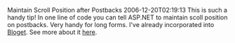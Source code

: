 Maintain Scroll Position after Postbacks
2006-12-20T02:19:13
This is such a handy tip! In one line of code you can tell ASP.NET to maintain scoll position on postbacks. Very handy for long forms. I've already incorporated into [Bloget](/bloget). See more about it [here](http://www.madskristensen.dk/blog/Maintain+Scroll+Position+After+Postbacks.aspx).
